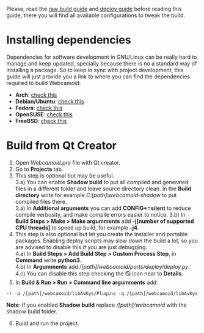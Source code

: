 Please, read the [raw build guide](https://github.com/webcamoid/webcamoid/wiki/Raw-build-and-install) and [deploy guide](https://github.com/webcamoid/webcamoid/wiki/Deploy-and-create-self-contained-binary-packages) before reading this guide, there you will find all available configurations to tweak the build.  

Installing dependencies
=======================

Dependencies for software development in GNU/Linux can be really hard to manage and keep updated, specially because there is no a standard way of installing a package. So to keep in sync with project development, this guide will just provide you a link to where you can find the dependencies required to build Webcamoid:

- **Arch**: [check this](https://github.com/webcamoid/webcamoid/blob/master/ports/ci/travis/install_deps.sh#L182)  
- **Debian/Ubuntu**: [check this](https://github.com/webcamoid/webcamoid/blob/master/ports/ci/travis/install_deps.sh#L287)  
- **Fedora**: [check this](https://github.com/webcamoid/webcamoid/blob/master/ports/ci/travis/install_deps.sh#L353)  
- **OpenSUSE**: [check this](https://github.com/webcamoid/webcamoid/blob/master/ports/ci/travis/install_deps.sh#L378)  
- **FreeBSD**: [check this](https://github.com/webcamoid/webcamoid/blob/master/ports/ci/cirrus/install_deps.sh#L22)

Build from Qt Creator
=====================

1. Open *Webcamoid.pro* file with Qt creator.
2. Go to **Projects** tab.
3. This step is optional but may be useful.  
    3.a) You can enable **Shadow build** to put all compiled and generated files in a different folder and leave source directory clean. In the **Build directory** write for example _C:\[path]\webcamoid-shadow_ to put compiled files there.  
    3.a) In **Additional arguments** you can add **CONFIG+=silent** to reduce compile verbosity, and make compile errors easier to notice.
    3.b) In **Build Steps > Make > Make argumments** add **-j[number of supported CPU threads]** to speed up build, for example **-j4**.  
4. This step is also optional but let you create the installer and portable packages. Enabling deploy scripts may slow down the build a lot, so you are advised to disable this if you are just debugging.  
    4.a) In **Build Steps > Add Build Step > Custom Process Step**, in **Command** write **python3**.  
    4.b) In **Argumments** add _/[path]/webcamoid/ports/deploy/deploy.py_.  
    4.c) You can disable this step checking the 🛇 icon near to **Details**.  
5. In **Build & Run > Run > Command line argumments** add:
  
```
-r -p /[path]/webcamoid/libAvKys/Plugins -q /[path]/webcamoid/libAvKys
```
   
   **Note**: If you enabled **Shadow build** replace _/[path]/webcamoid_ with the shadow build folder.  
  
6. Build and run the project.
